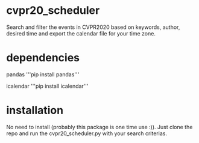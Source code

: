 # cvpr20_scheduler
Search and filter the events in CVPR2020 based on keywords, author, desired time and export the calendar file for your time zone.

# dependencies
pandas 
'''pip install pandas'''

icalendar
'''pip install icalendar'''

# installation
No need to install (probably this package is one time use :)). Just clone the repo and run the cvpr20_scheduler.py with your search criterias.
